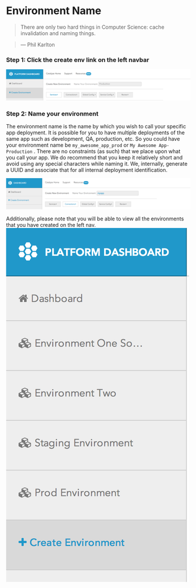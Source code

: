 # Environment Name

> There are only two hard things in Computer Science: cache invalidation and naming things.

> — Phil Karlton

### Step 1: Click the create env link on the left navbar

![Click Create Env](../pics/3.create.env.button.png)

### Step 2: Name your environment

The environment name is the name by which you wish to call your specific app deployment. It is possible for you to have multiple deployments of the same app such as development, QA, production, etc. So you could have your environment name be `my_awesome_app_prod` or `My Awesome App-Production` . There are no constraints (as such) that we place upon what you call your app. We do recommend that you keep it relatively short and avoid using any special characters while naming it. We, internally, generate a UUID and associate that for all internal deployment identification.

![Name your Environment](../pics/4.name.env.png)

Additionally, please note that you will be able to view all the environments that you have created on the left nav.
![List of Environments](../pics/5.env.listing.png)
